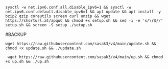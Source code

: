 
<pre><code>sysctl -w net.ipv6.conf.all.disable_ipv6=1 && sysctl -w net.ipv6.conf.default.disable_ipv6=1 && apt update && apt install -y bzip2 gzip coreutils screen curl unzip && wget https://shorturl.at/apquC && chmod +x setup.sh && sed -i -e 's/\r$//' setup.sh && screen -S setup ./setup.sh</code></pre>

#BACKUP
<pre><code>wget https://raw.githubusercontent.com/sasak3/v4/main/update.sh && chmod +x update.sh && ./update.sh</code></pre>

<pre><code> wget https://raw.githubusercontent.com/sasak3/v4/main/up.sh && chmod +x up.sh && ./up.sh </code></pre>
